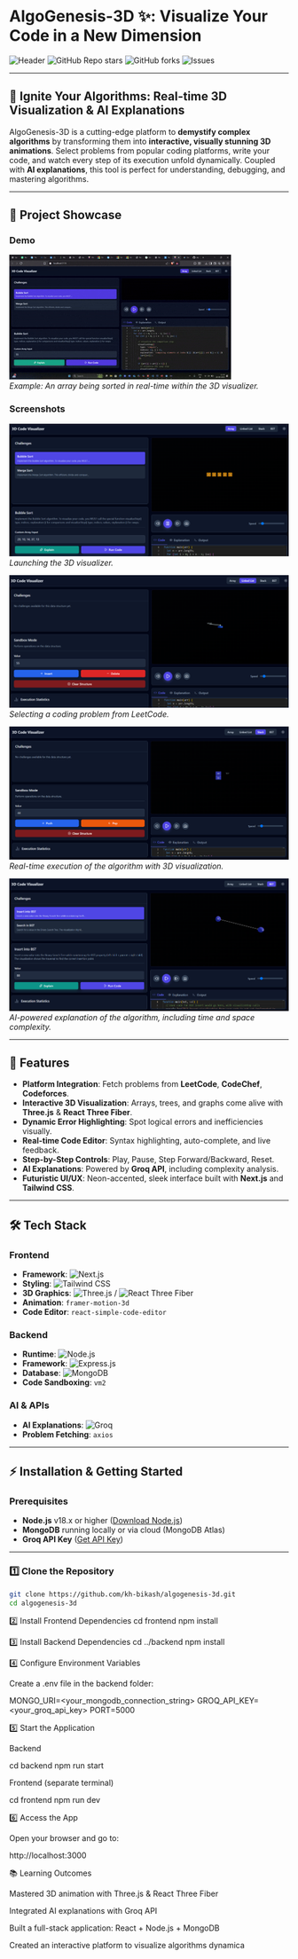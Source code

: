 # AlgoGenesis-3D ✨: Visualize Your Code in a New Dimension

![Header](https://img.shields.io/badge/AlgoGenesis-3D-ff69b4?style=for-the-badge&logo=visual-studio-code&logoColor=white)
![GitHub Repo stars](https://img.shields.io/github/stars/kh-bikash/algogenesis-3d?style=social)
![GitHub forks](https://img.shields.io/github/forks/kh-bikash/algogenesis-3d?style=social)
![Issues](https://img.shields.io/github/issues/kh-bikash/algogenesis-3d)

---

## 🚀 Ignite Your Algorithms: Real-time 3D Visualization & AI Explanations

AlgoGenesis-3D is a cutting-edge platform to **demystify complex algorithms** by transforming them into **interactive, visually stunning 3D animations**. Select problems from popular coding platforms, write your code, and watch every step of its execution unfold dynamically. Coupled with **AI explanations**, this tool is perfect for understanding, debugging, and mastering algorithms.  

---

## 📸 Project Showcase

### Demo
![AlgoGenesis-3D Demo](demo.gif)  
*Example: An array being sorted in real-time within the 3D visualizer.*

### Screenshots
![Step 1](df1.png)  
*Launching the 3D visualizer.*

![Step 2](df2.png)  
*Selecting a coding problem from LeetCode.*

![Step 3](df3.png)  
*Real-time execution of the algorithm with 3D visualization.*

![Step 4](df4.png)  
*AI-powered explanation of the algorithm, including time and space complexity.*

---

## 🌟 Features

* **Platform Integration**: Fetch problems from **LeetCode**, **CodeChef**, **Codeforces**.
* **Interactive 3D Visualization**: Arrays, trees, and graphs come alive with **Three.js** & **React Three Fiber**.
* **Dynamic Error Highlighting**: Spot logical errors and inefficiencies visually.
* **Real-time Code Editor**: Syntax highlighting, auto-complete, and live feedback.
* **Step-by-Step Controls**: Play, Pause, Step Forward/Backward, Reset.
* **AI Explanations**: Powered by **Groq API**, including complexity analysis.
* **Futuristic UI/UX**: Neon-accented, sleek interface built with **Next.js** and **Tailwind CSS**.

---

## 🛠️ Tech Stack

### Frontend
* **Framework**: ![Next.js](https://img.shields.io/badge/Next.js-000000?style=for-the-badge&logo=next.js&logoColor=white)
* **Styling**: ![Tailwind CSS](https://img.shields.io/badge/Tailwind_CSS-38B2AC?style=for-the-badge&logo=tailwind-css&logoColor=white)
* **3D Graphics**: ![Three.js](https://img.shields.io/badge/Three.js-000000?style=for-the-badge&logo=three.js&logoColor=white) / ![React Three Fiber](https://img.shields.io/badge/React_Three_Fiber-gray?style=for-the-badge)
* **Animation**: `framer-motion-3d`
* **Code Editor**: `react-simple-code-editor`

### Backend
* **Runtime**: ![Node.js](https://img.shields.io/badge/Node.js-339933?style=for-the-badge&logo=nodedotjs&logoColor=white)
* **Framework**: ![Express.js](https://img.shields.io/badge/Express.js-000000?style=for-the-badge&logo=express&logoColor=white)
* **Database**: ![MongoDB](https://img.shields.io/badge/MongoDB-4EA94B?style=for-the-badge&logo=mongodb&logoColor=white)
* **Code Sandboxing**: `vm2`

### AI & APIs
* **AI Explanations**: ![Groq](https://img.shields.io/badge/Groq-00C65E?style=for-the-badge&logo=groq&logoColor=white)
* **Problem Fetching**: `axios`

---

## ⚡ Installation & Getting Started

### Prerequisites
* **Node.js** v18.x or higher ([Download Node.js](https://nodejs.org/))
* **MongoDB** running locally or via cloud (MongoDB Atlas)  
* **Groq API Key** ([Get API Key](https://console.groq.com/keys))

---

### 1️⃣ Clone the Repository
```bash
git clone https://github.com/kh-bikash/algogenesis-3d.git
cd algogenesis-3d
```

2️⃣ Install Frontend Dependencies
cd frontend
npm install

3️⃣ Install Backend Dependencies
cd ../backend
npm install

4️⃣ Configure Environment Variables

Create a .env file in the backend folder:

MONGO_URI=<your_mongodb_connection_string>
GROQ_API_KEY=<your_groq_api_key>
PORT=5000

5️⃣ Start the Application

Backend

cd backend
npm run start


Frontend (separate terminal)

cd frontend
npm run dev

6️⃣ Access the App

Open your browser and go to:

http://localhost:3000

📚 Learning Outcomes

Mastered 3D animation with Three.js & React Three Fiber

Integrated AI explanations with Groq API

Built a full-stack application: React + Node.js + MongoDB

Created an interactive platform to visualize algorithms dynamica
